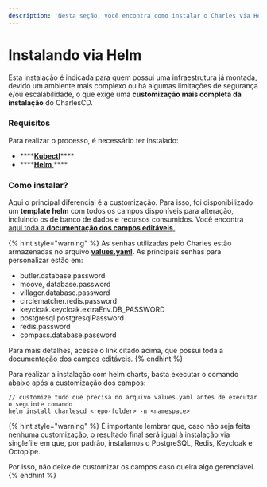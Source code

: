 ```yaml
---
description: 'Nesta seção, você encontra como instalar o Charles via Helm.'
---
```


# Instalando via Helm

Esta instalação é indicada para quem possui uma infraestrutura já montada, devido um ambiente mais complexo ou há algumas limitações de segurança e/ou escalabilidade, o que exige uma **customização mais completa da instalação** do CharlesCD.

### Requisitos 

Para realizar o processo, é necessário ter instalado: 

* \*\*\*\*[**Kubectl**](https://kubernetes.io/docs/tasks/tools/install-kubectl/)\*\*\*\*
* \*\*\*\*[**Helm** ](https://helm.sh/docs/intro/install/)\*\*\*\*

### Como instalar?

Aqui o principal diferencial é a customização. Para isso, foi disponibilizado um **template helm** com todos os campos disponíveis para alteração, incluindo os de banco de dados e recursos consumidos. Você encontra [aqui toda a **documentação dos campos editáveis**.](https://github.com/ZupIT/charlescd/tree/master/install/helm-chart) 

{% hint style="warning" %}
As senhas utilizadas pelo Charles estão armazenadas no arquivo [**values.yaml**](https://github.com/ZupIT/charlescd/blob/master/install/helm-chart/values.yaml)**.** As principais senhas para personalizar estão em:

* butler.database.password
* moove, database.password
* villager.database.password
* circlematcher.redis.password
* keycloak.keycloak.extraEnv.DB\_PASSWORD
* postgresql.postgresqlPassword
* redis.password
* compass.database.password

Para mais detalhes, acesse o link citado acima, que possui toda a documentação dos campos editáveis.
{% endhint %}

Para realizar a instalação com helm charts, basta executar o comando abaixo após a customização dos campos:

```text
// customize tudo que precisa no arquivo values.yaml antes de executar o seguinte comando
helm install charlescd <repo-folder> -n <namespace>
```

{% hint style="warning" %}
É importante lembrar que, caso não seja feita nenhuma customização, o resultado final será igual à instalação via singlefile em que, por padrão, instalamos o PostgreSQL, Redis, Keycloak e Octopipe. 

Por isso, não deixe de customizar os campos caso queira algo gerenciável. 
{% endhint %}

